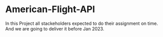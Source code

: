 # American-Flight-API
In this Project all stackeholders expected to do their assignment on time. And we are going to deliver it before Jan 2023.
